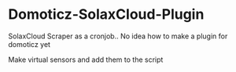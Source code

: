 # Domoticz-SolaxCloud-Plugin

SolaxCloud Scraper as a cronjob.. No idea how to make a plugin for domoticz yet

Make virtual sensors and add them to the script
